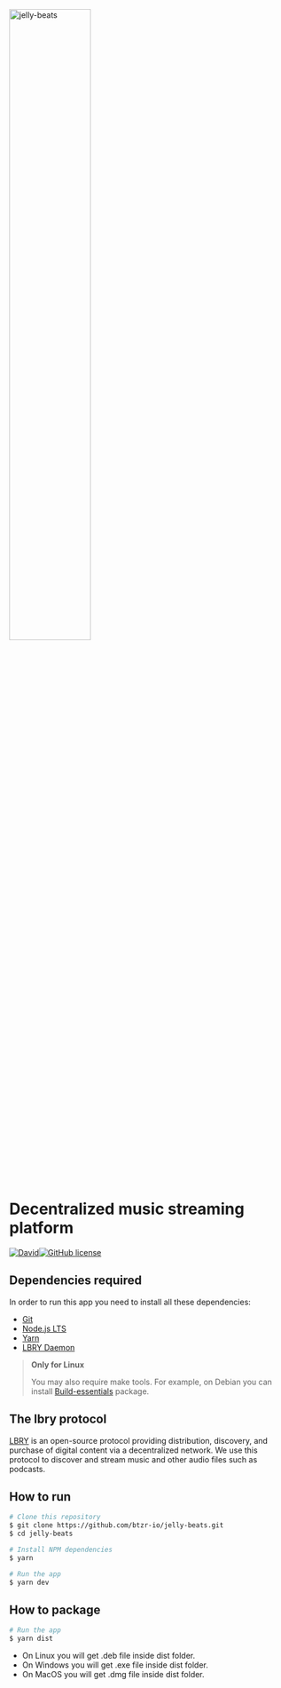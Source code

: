 
<img src="https://user-images.githubusercontent.com/39308480/43605302-e794780c-9665-11e8-9e25-7abefc7a3092.png" alt="jelly-beats" width="54%">

# Decentralized music streaming platform 
[![David](https://img.shields.io/david/btzr-io/jelly-beats.svg?style=flat-square)](https://david-dm.org/btzr-io/jelly-beats)[![GitHub license](https://img.shields.io/github/license/btzr-io/jelly-beats.svg?style=flat-square)](https://github.com/btzr-io/electron-preact-app/blob/master/LICENSE)

## Dependencies required

In order to run this app you need to install all these dependencies:
- [Git](https://git-scm.com/)
- [Node.js LTS](https://nodejs.org/) 
- [Yarn](https://yarnpkg.com/)
- [LBRY Daemon](https://github.com/lbryio/lbry)


 > **Only for Linux**
 >
 > You may also require make tools. For example, on Debian you can install [Build-essentials](https://packages.debian.org/stretch/build-essential) package.


## The lbry protocol

[LBRY](https://github.com/lbryio/lbry) is an open-source protocol providing distribution, discovery, and purchase of digital content via a decentralized network. We use this protocol to discover and stream music and other audio files such as podcasts.


## How to run
```sh
# Clone this repository
$ git clone https://github.com/btzr-io/jelly-beats.git
$ cd jelly-beats

# Install NPM dependencies
$ yarn

# Run the app
$ yarn dev
```

## How to package
```sh
# Run the app
$ yarn dist
```

- On Linux you will get .deb file inside dist folder.
- On Windows you will get .exe file inside dist folder.
- On MacOS you will get .dmg file inside dist folder.
